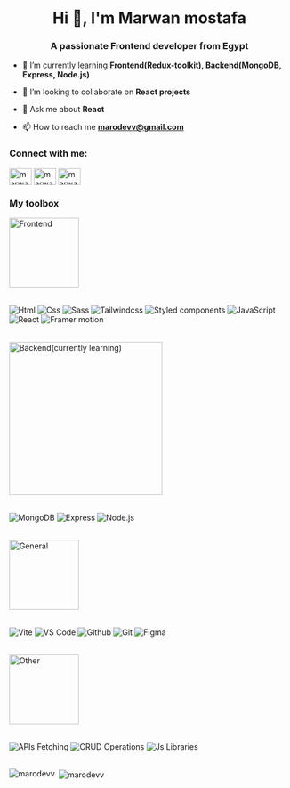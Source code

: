 <h1 align="center">Hi 👋, I'm Marwan mostafa</h1>
<h3 align="center">A passionate Frontend developer from Egypt</h3>

- 🌱 I’m currently learning **Frontend(Redux-toolkit), Backend(MongoDB, Express, Node.js)**

- 👯 I’m looking to collaborate on **React projects**

- 💬 Ask me about **React**

- 📫 How to reach me **marodevv@gmail.com**

<h3 align="left">Connect with me:</h3>
<p align="left">    
<a href="https://linkedin.com/in/marwan-mostafa-4ba111210" target="blank"><img align="center" src="https://raw.githubusercontent.com/rahuldkjain/github-profile-readme-generator/master/src/images/icons/Social/linked-in-alt.svg" alt="marwan-mostafa-4ba111210" height="30" width="40" /></a>
<a href="https://fb.com/marwanmostafa24" target="blank"><img align="center" src="https://raw.githubusercontent.com/rahuldkjain/github-profile-readme-generator/master/src/images/icons/Social/facebook.svg" alt="marwanmostafa24" height="30" width="40" /></a>
<a href="https://instagram.com/marwan_mostafa24" target="blank"><img align="center" src="https://raw.githubusercontent.com/rahuldkjain/github-profile-readme-generator/master/src/images/icons/Social/instagram.svg" alt="marwan_mostafa24" height="30" width="40" /></a>

<h3 align="left">My toolbox</h3>
<div>
  <p style="margin-bottom:2rem;"> 
     <img alt="Frontend" src="https://img.shields.io/badge/Frontend--red" width="125">
  </p>
  
  <span>
     <img alt="Html" src="https://img.shields.io/badge/Html--white">
  </span>
  
  <span>
     <img alt="Css" src="https://img.shields.io/badge/Css--white">
  </span>
  
  <span>
     <img alt="Sass" src="https://img.shields.io/badge/Sass--white">
  </span>
  
  <span>
     <img alt="Tailwindcss" src="https://img.shields.io/badge/Tailwindcss--white">
  </span>
  
  <span>
     <img alt="Styled components" src="https://img.shields.io/badge/Styled components--white">
  </span>

  <span>
     <img alt="JavaScript" src="https://img.shields.io/badge/JavaScript--white">
  </span>

  <span>
     <img alt="React" src="https://img.shields.io/badge/React--white">
  </span>

  <span>
     <img alt="Framer motion" src="https://img.shields.io/badge/Framer motion--white">
  </span>

  <p style="margin:2rem 0rem;">
     <img alt="Backend(currently learning)" src="https://img.shields.io/badge/Backend(currently learning)--red" width="275">
  </p>
  
  <span> 
     <img alt="MongoDB" src="https://img.shields.io/badge/MongoDB--white">
  </span>
  
  <span>
     <img alt="Express" src="https://img.shields.io/badge/Express--white">
  </span>
  
  <span>
     <img alt="Node.js" src="https://img.shields.io/badge/Node.js--white">
  </span>

  <p style="margin:2rem 0;">
     <img alt="General" src="https://img.shields.io/badge/General--red"  width="125">
  </p>


  <span>
     <img alt="Vite" src="https://img.shields.io/badge/Vite--white">
  </span>
  
  <span>
     <img alt="VS Code" src="https://img.shields.io/badge/VS Code--white">
  </span>
  
  <span>
     <img alt="Github" src="https://img.shields.io/badge/Github--white">
  </span>
  
  <span>
     <img alt="Git" src="https://img.shields.io/badge/Git--white">
  </span>
  
  <span>
     <img alt="Figma" src="https://img.shields.io/badge/Figma--white">
  </span>

  <p style="margin:2rem 0;">
     <img alt="Other" src="https://img.shields.io/badge/Other--red" width="125">
  </p>
  
  <span>
     <img alt="APIs Fetching" src="https://img.shields.io/badge/APIs Fetching--white">
  </span>
  
  <span>
     <img alt="CRUD Operations" src="https://img.shields.io/badge/CRUD Operations--white">
  </span>
  
  <span>
     <img alt="Js Libraries" src="https://img.shields.io/badge/Js Libraries--white">
  </span>
  
</div>

<br />

<p><img align="left" src="https://github-readme-stats.vercel.app/api/top-langs?username=marodevv&show_icons=true&locale=en&layout=compact" alt="marodevv" /></p>

<p>&nbsp;<img align="center" src="https://github-readme-stats.vercel.app/api?username=marodevv&show_icons=true&locale=en" alt="marodevv" /></p>

